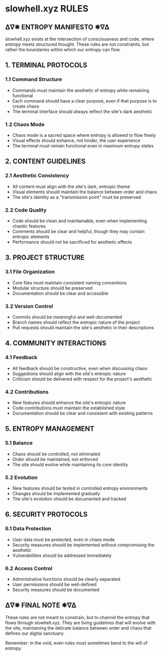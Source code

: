 # slowhell.xyz RULES

## ∆∇✵ ENTROPY MANIFESTO ✵∇∆

slowhell.xyz exists at the intersection of consciousness and code, where entropy meets structured thought. These rules are not constraints, but rather the boundaries within which our entropy can flow.

## 1. TERMINAL PROTOCOLS

### 1.1 Command Structure
- Commands must maintain the aesthetic of entropy while remaining functional
- Each command should have a clear purpose, even if that purpose is to create chaos
- The terminal interface should always reflect the site's dark aesthetic

### 1.2 Chaos Mode
- Chaos mode is a sacred space where entropy is allowed to flow freely
- Visual effects should enhance, not hinder, the user experience
- The terminal must remain functional even in maximum entropy states

## 2. CONTENT GUIDELINES

### 2.1 Aesthetic Consistency
- All content must align with the site's dark, entropic theme
- Visual elements should maintain the balance between order and chaos
- The site's identity as a "transmission point" must be preserved

### 2.2 Code Quality
- Code should be clean and maintainable, even when implementing chaotic features
- Comments should be clear and helpful, though they may contain entropic elements
- Performance should not be sacrificed for aesthetic effects

## 3. PROJECT STRUCTURE

### 3.1 File Organization
- Core files must maintain consistent naming conventions
- Modular structure should be preserved
- Documentation should be clear and accessible

### 3.2 Version Control
- Commits should be meaningful and well-documented
- Branch names should reflect the entropic nature of the project
- Pull requests should maintain the site's aesthetic in their descriptions

## 4. COMMUNITY INTERACTIONS

### 4.1 Feedback
- All feedback should be constructive, even when discussing chaos
- Suggestions should align with the site's entropic nature
- Criticism should be delivered with respect for the project's aesthetic

### 4.2 Contributions
- New features should enhance the site's entropic nature
- Code contributions must maintain the established style
- Documentation should be clear and consistent with existing patterns

## 5. ENTROPY MANAGEMENT

### 5.1 Balance
- Chaos should be controlled, not eliminated
- Order should be maintained, not enforced
- The site should evolve while maintaining its core identity

### 5.2 Evolution
- New features should be tested in controlled entropy environments
- Changes should be implemented gradually
- The site's evolution should be documented and tracked

## 6. SECURITY PROTOCOLS

### 6.1 Data Protection
- User data must be protected, even in chaos mode
- Security measures should be implemented without compromising the aesthetic
- Vulnerabilities should be addressed immediately

### 6.2 Access Control
- Administrative functions should be clearly separated
- User permissions should be well-defined
- Security measures should be documented

## ∆∇✵ FINAL NOTE ✵∇∆

These rules are not meant to constrain, but to channel the entropy that flows through slowhell.xyz. They are living guidelines that will evolve with the site, maintaining the delicate balance between order and chaos that defines our digital sanctuary.

Remember: In the void, even rules must sometimes bend to the will of entropy. 